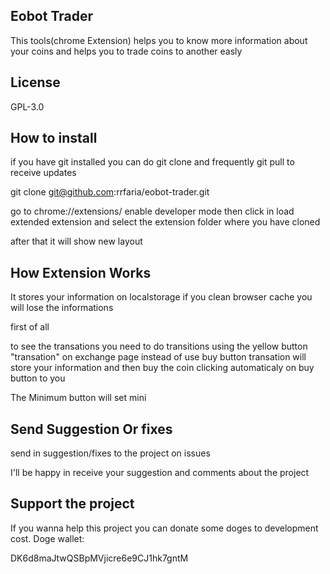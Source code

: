 ## Eobot Trader

This tools(chrome Extension) helps you to know more information about your coins and helps you to trade coins to another easly

## License

GPL-3.0

## How to install

if you have git installed you can do git clone and frequently git pull to receive updates

git clone git@github.com:rrfaria/eobot-trader.git

go to chrome://extensions/
enable developer mode
then click in load extended extension and select the extension folder where you have cloned

after that it will show new layout

## How Extension Works

It stores your information on localstorage if you clean browser cache you will lose the informations

first of all

to see the transations you need to do transitions using the yellow button "transation" on exchange page instead of use buy button
transation will store your information and then buy the coin clicking automaticaly on buy button to you

The Minimum button will set mini

## Send Suggestion Or fixes

send in suggestion/fixes to the project on issues

I'll be happy in receive your suggestion and comments about the project

## Support the project

If you wanna help this project you can donate some doges to development cost.
Doge wallet:

DK6d8maJtwQSBpMVjicre6e9CJ1hk7gntM
